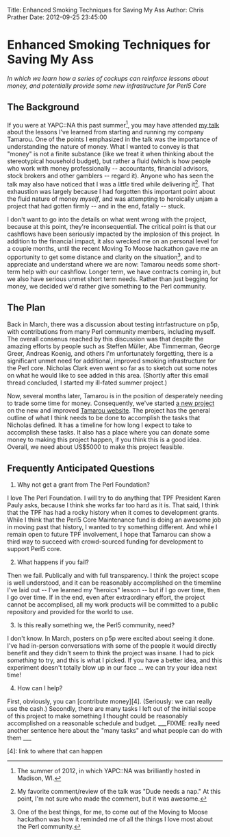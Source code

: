 Title: Enhanced Smoking Techniques for Saving My Ass
Author: Chris Prather
Date: 2012-09-25 23:45:00

# Enhanced Smoking Techniques for Saving My Ass

*In which we learn how a series of cockups can reinforce lessons about money, and potentially provide some new infrastructure for Perl5 Core*

## The Background

If you were at YAPC::NA this past summer[^1], you may have attended [my talk][1] about the lessons I've learned from starting and running my company Tamarou. One of the points I emphasized in the talk was the importance of understanding the nature of money. What I wanted to convey is that "money" is not a finite substance (like we treat it when thinking about the stereotypical household budget), but rather a fluid (which is how people who work with money professionally -- accountants, financial advisors, stock brokers and other gamblers -- regard it). Anyone who has seen the talk may also have noticed that I was a _little_ tired while delivering it[^2]. That exhaustion was largely because I had forgotten this important point about the fluid nature of money *myself*, and was attempting to heroically unjam a project that had gotten firmly -- and in the end, fatally -- stuck.

I don't want to go into the details on what went wrong with the project, because at this point, they're inconsequential. The critical point is that our cashflows have been seriously impacted by the implosion of this project. In addition to the financial impact, it also wrecked me on an personal level for a couple months, until the recent Moving To Moose hackathon gave me an opportunity to get some distance and clarity on the situation[^3], and to appreciate and understand where we are now: Tamarou needs some short-term help with our cashflow. Longer term, we have contracts coming in, but we also have serious unmet short term needs. Rather than just begging for money, we decided we'd rather give something to the Perl community. 

## The Plan

Back in March, there was a discussion about testing intrfastructure on p5p, with contributions from many Perl community members, including myself. The overall consenus reached by this discussion was that despite the amazing efforts by people such as Steffen Müller, Abe Timmerman, George Greer, Andreas Koenig, and others I'm unfortunately forgetting, there is a significant unmet need for additional, improved smoking infrastructure for the Perl core. Nicholas Clark even went so far as to sketch out some notes on what he would like to see added in this area. (Shortly after this email thread concluded, I started my ill-fated summer project.)

Now, several months later, Tamarou is in the position of desperately needing to trade some time for money. Consequently, we've started [a new project][2] on the new and improved [Tamarou website][3]. The project has the general outline of what I think needs to be done to accomplish the tasks that Nicholas defined. It has a timeline for how long I expect to take to accomplish these tasks. It also has a place where you can donate some money to making this project happen, if you think this is a good idea. Overall, we need about US$5000 to make this project feasible. 

## Frequently Anticipated Questions

1) Why not get a grant from The Perl Foundation?

I love The Perl Foundation. I will try to do anything that TPF President Karen Pauly asks, because I think she works far too hard as it is. That said, I think that the TPF has had a rocky history when it comes to development grants. While I think that the Perl5 Core Maintenance fund is doing an awesome job in moving past that history, I wanted to try something different. And while I remain open to future TPF involvement, I hope that Tamarou can show a third way to succeed with crowd-sourced funding for development to support Perl5 core.

2) What happens if you fail?

Then we fail. Publically and with full transparency. I think the project scope is well understood, and it can be reasonably accomplished on the timemline I've laid out -- I've learned my "heroics" lesson -- but if I go over time, then I go over time. If in the end, even after extraordinary effort, the project cannot be accomplised, all my work products will be committed to a public repository and provided for the world to use.

3) Is this really something we, the Perl5 community, need?

I don't know. In March, posters on p5p were excited about seeing it done. I've had in-person conversations with some of the people it would directly benefit and they didn't seem to think the project was insane. I had to pick *something* to try, and this is what I picked. If you have a better idea, and this experiment doesn't totally blow up in our face ... we can try your idea next time!

4) How can I help?

First, obviously, you can [contribute money][4]. (Seriously: we can really use the cash.) Secondly, there are many tasks I left out of the initial scope of this project to make something I thought could be reasonably accomplished on a reasonable schedule and budget. ___FIXME: really need another sentence here about the "many tasks" and what people can do with them ___


[^1]: The summer of 2012, in which YAPC::NA was brilliantly hosted in Madison, WI.
[^2]: My favorite comment/review of the talk was "Dude needs a nap." At this point, I'm not sure who made the comment, but it was awesome.
[^3]: One of the best things, for me, to come out of the Moving to Moose hackathon was how it reminded me of all the things I love most about the Perl community.

[1]: https://www.youtube.com/watch?v=Uy_ZrN25orY
[2]: https://tamarou.com/projects/p5-smoker
[3]: https://tamarou.com
[4]: link to where that can happen